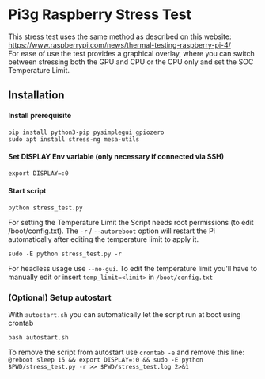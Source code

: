 # Pi3g Raspberry Stress Test
This stress test uses the same method as described on this website: https://www.raspberrypi.com/news/thermal-testing-raspberry-pi-4/  
For ease of use the test provides a graphical overlay, where you can switch between stressing both the GPU and CPU or the CPU only and set the SOC Temperature Limit.

## Installation
#### Install prerequisite
```
pip install python3-pip pysimplegui gpiozero
sudo apt install stress-ng mesa-utils
```
#### Set DISPLAY Env variable (only necessary if connected via SSH)
```
export DISPLAY=:0
```
#### Start script
```
python stress_test.py
```
For setting the Temperature Limit the Script needs root permissions (to edit /boot/config.txt). The `-r` / `--autoreboot` option will restart the Pi automatically after editing the temperature limit to apply it.
```
sudo -E python stress_test.py -r
```
For headless usage use `--no-gui`. To edit the temperature limit you'll have to manually edit or insert `temp_limit=<limit>` in `/boot/config.txt`
### (Optional) Setup autostart
With `autostart.sh` you can automatically let the script run at boot using crontab
```
bash autostart.sh
```
To remove the script from autostart use `crontab -e` and remove this line:  
`@reboot sleep 15 && export DISPLAY=:0 && sudo -E python $PWD/stress_test.py -r >> $PWD/stress_test.log 2>&1`